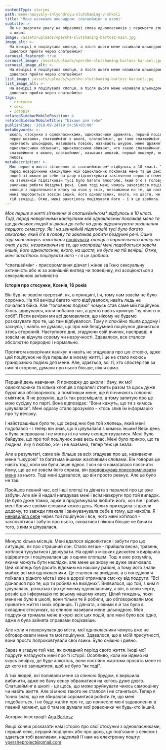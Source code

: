 ```yaml
---
contentType: stories
path: mene-nazyvaly-shlyondroyu-slutshaming-v-shkoli
title: 'Мене називали шльондрою: слатшеймінг в школі'
subtitle: >-
  Як не звертати увагу на образливі слова однокласників і перемогти слатшеймінг
  в школі
image: /assets/uploads/vpershe-slutshaming-bartosz-main.jpg
image_alt: >-
  На вечірці я поцілувала хлопця, а після цього мене називали шльондрою і мені
  довелося пройти через слатшеймінг
carousel_featured: true
carousel_image: /assets/uploads/vpershe-slutshaming-bartosz-karusel.jpg
carousel_image_alt: >-
  На вечірці я поцілувала хлопця, а після цього мене називали шльондрою і мені
  довелося пройти через слатшеймінг
list_image: /assets/uploads/vpershe-slutshaming-bartosz-karusel.jpg
list_image_alt: >-
  На вечірці я поцілувала хлопця, а після цього мене називали шльондрою і мені
  довелося пройти через слатшеймінг
tags:
  - стосунки
  - секс
  - історія
relatedSidebarMobilePosition: 4
relatedSidebarMobileTitle: "Цікаве для тебе"
publishTime: '2018-09-24T19:54:56+03:00'
metaKeywords: >-
  школа, стосунки з однокласниками, однокласники дражнять, перший поцілунок,
  перше кохання, слатшеймінг в школі, слатшеймінг, що таке слатшеймінг,
  називають шльондрою, називають повією, називають шкурою, мене дражнять,
  одноклассники обзывают, одноклассники обижают, что такое слатшейминг,
  слатшейминг в школе, слатшейминг, называют шлюхой, первый поцелуй, первая
  любовь
metaDescription: >-
  Моє перше в житті зіткнення зі слатшеймінгом* відбулось в 10 класі. Тоді,
  перед новорічними канікулами мій однокласник покликав мене та ще декількох
  людей зі школи до себе на дачу відсвяткувати закінчення першого семестру. Як і
  на звичайній підлітковій тусі було багато алкоголю, який б'є в голову та
  закликає робити бездумні речі. Саме тоді мені чомусь захотілося поцілувати
  хлопця з паралельного класу на очах у всіх, незважаючи на те, що насправді
  мені подобається зовсім інший, його однокласник, якого, на щастя, не було на
  тій вечірці. Отже, мені захотілось поцілувати його - і я це зробила.
---
```

_Моє перше в житті зіткнення зі слатшеймінгом* відбулось в 10 класі. Тоді, перед новорічними канікулами мій однокласник покликав мене та ще декількох людей зі школи до себе на дачу відсвяткувати закінчення першого семестру. Як і на звичайній підлітковій тусі було багато алкоголю, який б'є в голову та закликає робити бездумні речі. Саме тоді мені чомусь захотілося_ [поцілувати](https://vpershe.com/articles/pershyy-potsilunok-yak-pravylno-tsiluvatysya) _хлопця з паралельного класу на очах у всіх, незважаючи на те, що насправді мені подобається зовсім інший, його однокласник, якого, на щастя, не було на тій вечірці. Отже, мені захотілось поцілувати його - і я це зробила._

\*слатшеймінг - присоромлення дівчат і жінок за їхню сексуальну активність або ж за зовнішній вигляд чи поведінку, які асоціюються з сексуальною активністю

**Історія про стосунки, Ксенія, 16 років**

Він був не зовсім тверезий, як, в принципі, і я, тому нам зовсім не було соромно. На тій вечірці багато чого відбувалося, навіть ледь не почалася бійка. Але “головною подією” чомусь став саме мій поцілунок. Хтось здивувався, коли побачив нас, а дехто навіть крикнув “ну нічого ж собі!”. Після вечірки ми всі домовилися, що нікому не будемо розказувати про те, що там відбувалося. Тому я спокійно пішла додому і заснула, і навіть не думала, що про мій бездумний поцілунок дізнається хтось сторонній. Наступного дня, згадуючи свій вчинок, насправді, я зовсім не відчула сорому чи незручності. Здавалося, все сталося абсолютно природно і нормально. 

Протягом новорічних канікул я навіть не згадувала про цю історію, адже цей поцілунок не був першим в моєму житті, і це не стало якоюсь грандіозною подією для мене. Але, здається, всі ті, хто спостерігав за ним зі сторони, думали про нього більше, ніж я сама.

- - -

Перший день навчання. Я приходжу до школи і бачу, як мої однокласники та кілька хлопців з паралелі стоять разом та щось дуже бурхливо обговорюють, а помітивши мене, ще й починають голосно сміятися. Я не розумію, що їх так розсмішило, а тому запитую про це мою сусідку по парті. Вона відповідає: “Вони кажуть, що ти з кимось цілувалася”.  Мені одразу стало зрозуміло - хтось злив їм інформацію про ту вечірку.

І найстрашніше було те, що серед них був той хлопець, який мені подобався - і тепер він знав, що я цілувалася з кимось іншим! Весь день я була знервована і не могла ні на чому сконцентруватися. Мені було байдуже, що про той поцілунок знав весь клас. Мені було прикро, що та людина, яку я люблю, хоч і не взаємно, тепер теж це знала. 

Але в результаті, саме він більше за всіх згадував про це, називаючи мене “шкурою” та багатьма іншими жахливими словами. Він говорив це навіть тоді, коли ми були лише вдвох. І хоч як я намагалася пояснити йому, що це не зовсім його справа, він [продовжував присоромлювати мене](https://vpershe.com/articles/vse-skladno-toksychni-stosunky) за нього. Тоді мені здавалося, що він просто ревнує. Але це було не так. 

Пройшов певний час, всі інші хлопці та дівчата з паралелі про це вже забули. Але він й надалі нагадував мені і всім навкруги про той випадок. Це було дуже тяжко, адже я продовжувала любити його, хоч він і робив мені боляче своїми словами кожен день. Коли я приходила зі школи додому, то завжди плакала і звинувачувала себе в тому, що накоїла. Я [ненавиділа себе](https://vpershe.com/articles/mene-nikhto-ne-rozumiye-i-meni-samotnio) через той поцілунок і все, чого мені хотілося - заспокоїтися і забути про нього, сховатися і ніколи більше не бачити того, з ким я цілувалася.

- - -

Минуло кілька місяців. Мені вдалося відволіктися і забути про цю ситуацію, як про страшний сон. Стало легше - прийшла весна, травень, хотілося тусуватися і двіжувати. На одній з міських дискотек я вирішила відірватися і поцілувалася ще з одним хлопцем. Тоді я вже розуміла, якими можуть бути наслідки, але мене це знову не дуже хвилювало. Цей хлопець був досить відомим на нашому районі, а тому його знали майже всі мої однокласники. Це сталося на вихідних, а в понеділок я поїхала з рідного міста і вже в дорозі отримала смс-ку від подруги: “Всі дізналися про те, що ти робила на вихідних”. Виявилося, що той, з ким я цілувалася, розказав про це моєму однокласнику, а він, в свою чергу, розніс цю інформацію по всьому нашому класу. Цілий тиждень, поки мене не було в школі, вони тільки те й робили, що обговорювали моє приватне життя і моїх обранців. Ті дівчата, з якими я й так була в складних стосунках, за спиною називали мене шльондрою. Моя подружка тримала мене в курсі всіх цих подій, але мені було все одно, адже я була зайнята справами поцікавіше. 

Але коли я повернулася до міста, мої однокласники чомусь вже не обговорювали мене та мої поцілунки. Здавалося, що в моїй присутності, вони просто попроковтували свої язики. Було смішно і дивно. 

Зараз я згадую той час, як складний період свого життя. Іноді мої подруги нагадують мені про ті історії. Особливо, коли ми йдемо на якусь вечірку, де буде алкоголь, вони постійно жартома просять мене ні до кого не залицятися, щоб не було “як тоді”. 

А тих людей, які поливали мене за спиною брудом, я вирішила вибачити, адже не бачу сенсу ображатися на когось дуже довго. Слатшеймінг в школі - це щось, що може зруйнувати чиюсь самооцінку чи навіть життя. Але зі мною такого не сталося і не станеться. Тепер я точно знаю, що не збираюся соромитися робити те, що мені подобається, і не буду жаліти про те, що принесло мені задоволення в певний момент, що б там не думали мої ровесники чи будь-хто інший.



Авторка ілюстрації: [Aga Bartosz](https://www.instagram.com/agabartosz/)



Якщо хочеш розказати нам історію про свої стосунки з однокласниками, перший секс, перший поцілунок або про щось, що пов'язане з сексом і здається тобі важливим, надсилай її нам на електронну пошту: vpersheproject@gmail.com
